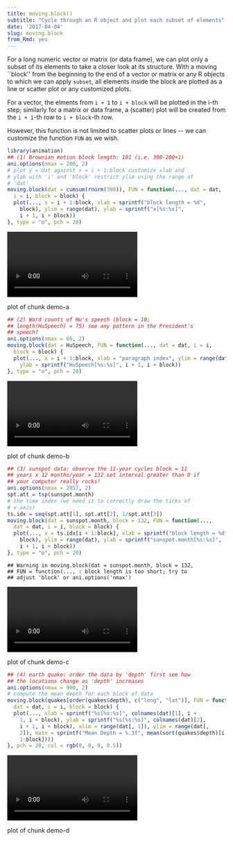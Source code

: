 ```yaml
---
title: moving.block()
subtitle: "Cycle through an R object and plot each subset of elements"
date: '2017-04-04'
slug: moving.block
from_Rmd: yes
---
```


For a long numeric vector or matrix (or data frame), we can plot only a
subset of its elements to take a closer look at its structure. With a moving
``block'' from the beginning to the end of a vector or matrix or any R
objects to which we can apply `subset`, all elements inside the block
are plotted as a line or scatter plot or any customized plots.

For a vector, the elments from `i + 1` to `i + block` will be
plotted in the i-th step; similarly for a matrix or data frame, a (scatter)
plot will be created from the `i + 1`-th row to `i + block`-th row.

However, this function is not limited to scatter plots or lines -- we can
customize the function `FUN` as we wish.

 

```r
library(animation)
## (1) Brownian motion block length: 101 (i.e. 300-200+1)
ani.options(nmax = 200, 2)
# plot y = dat against x = i + 1:block customize xlab and
# ylab with 'i' and 'block' restrict ylim using the range of
# 'dat'
moving.block(dat = cumsum(rnorm(300)), FUN = function(..., dat = dat, 
  i = i, block = block) {
  plot(..., x = i + 1:block, xlab = sprintf("block length = %d", 
    block), ylim = range(dat), ylab = sprintf("x[%s:%s]", 
    i + 1, i + block))
}, type = "o", pch = 20)
```

<video controls loop autoplay><source src="/figures/animation/example/moving-block/demo-a.mp4" /><p>plot of chunk demo-a</p></video>
 

```r
## (2) Word counts of Hu's speech (block = 10;
## length(HuSpeech) = 75) see any pattern in the President's
## speech?
ani.options(nmax = 66, 2)
moving.block(dat = HuSpeech, FUN = function(..., dat = dat, i = i, 
  block = block) {
  plot(..., x = i + 1:block, xlab = "paragraph index", ylim = range(dat), 
    ylab = sprintf("HuSpeech[%s:%s]", i + 1, i + block))
}, type = "o", pch = 20)
```

<video controls loop autoplay><source src="/figures/animation/example/moving-block/demo-b.mp4" /><p>plot of chunk demo-b</p></video>
 

```r
## (3) sunspot data: observe the 11-year cycles block = 11
## years x 12 months/year = 132 set interval greater than 0 if
## your computer really rocks!
ani.options(nmax = 2857, 2)
spt.att = tsp(sunspot.month)
# the time index (we need it to correctly draw the ticks of
# x-axis)
ts.idx = seq(spt.att[1], spt.att[2], 1/spt.att[3])
moving.block(dat = sunspot.month, block = 132, FUN = function(..., 
  dat = dat, i = i, block = block) {
  plot(..., x = ts.idx[i + 1:block], xlab = sprintf("block length = %d", 
    block), ylim = range(dat), ylab = sprintf("sunspot.month[%s:%s]", 
    i + 1, i + block))
}, type = "o", pch = 20)
```

```
## Warning in moving.block(dat = sunspot.month, block = 132,
## FUN = function(..., : block length is too short; try to
## adjust 'block' or ani.options('nmax')
```

<video controls loop autoplay><source src="/figures/animation/example/moving-block/demo-c.mp4" /><p>plot of chunk demo-c</p></video>

 

```r
## (4) earth quake: order the data by 'depth' first see how
## the locations change as 'depth' increases
ani.options(nmax = 900, 2)
# compute the mean depth for each block of data
moving.block(quakes[order(quakes$depth), c("long", "lat")], FUN = function(..., 
  dat = dat, i = i, block = block) {
  plot(..., xlab = sprintf("%s[%s:%s]", colnames(dat)[1], i + 
    1, i + block), ylab = sprintf("%s[%s:%s]", colnames(dat)[2], 
    i + 1, i + block), xlim = range(dat[, 1]), ylim = range(dat[, 
    2]), main = sprintf("Mean Depth = %.3f", mean(sort(quakes$depth)[i + 
    1:block])))
}, pch = 20, col = rgb(0, 0, 0, 0.5))
```

<video controls loop autoplay><source src="/figures/animation/example/moving-block/demo-d.mp4" /><p>plot of chunk demo-d</p></video>
